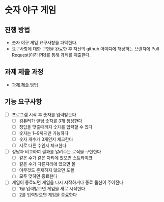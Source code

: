 # 숫자 야구 게임
## 진행 방법
* 숫자 야구 게임 요구사항을 파악한다.
* 요구사항에 대한 구현을 완료한 후 자신의 github 아이디에 해당하는 브랜치에 Pull Request(이하 PR)를 통해 과제를 제출한다.

## 과제 제출 과정
* [과제 제출 방법](https://github.com/next-step/nextstep-docs/tree/master/precourse)


## 기능 요구사항

- [ ]  프로그램 시작 후 숫자를 입력받는다
    - [ ]  컴퓨터가 랜덤 숫자를 3개 생성한다
    - [ ]  정답을 맞출때까지 숫자를 입력할 수 있다
    - [ ]  숫자는 1~9까지만 가능하다
    - [ ]  숫자 개수가 3개인지 체크한다
    - [ ]  서로 다른 수인지 체크한다
    
- [ ]  정답과 비교하여 결과를 알려주는 로직을 구현한다
    - [ ]  같은 수가 같은 자리에 있으면 스트라이크
    - [ ]  같은 수가 다른자리에 있으면 볼
    - [ ]  아무것도 존재하지 않으면 포볼
    - [ ]  모두 맞히면 종료한다
    
- [ ]  게임이 종료되면 게임을 다시 시작하거나 종료 옵션이 주어진다
    - [ ]  1을 입력받으면 게임을 새로 시작한다
    - [ ]  2를 입력받으면 게임을 종료한다
